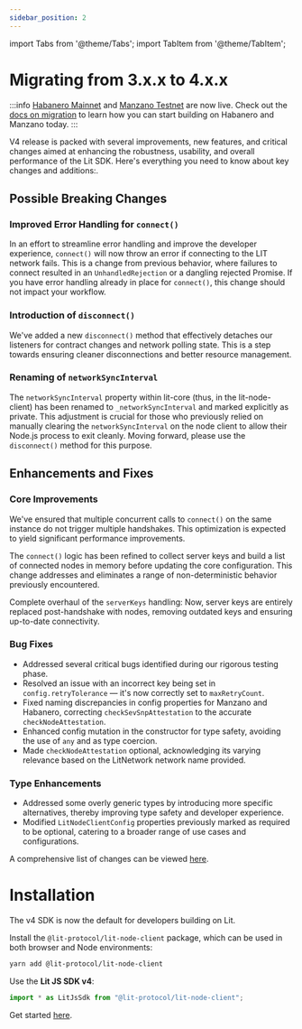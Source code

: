 ```yaml
---
sidebar_position: 2
---
```


import Tabs from '@theme/Tabs';
import TabItem from '@theme/TabItem';

# Migrating from 3.x.x to 4.x.x

:::info
[Habanero Mainnet](../../network/networks/mainnet) and [Manzano Testnet](../../network/networks/testnet) are now live. Check out the [docs on migration](../../network/migration-guide) to learn how you can start building on Habanero and Manzano today. 
:::

V4 release is packed with several improvements, new features, and critical changes aimed at enhancing the robustness, usability, and overall performance of the Lit SDK. Here's everything you need to know about key changes and additions:.

## Possible Breaking Changes

### Improved Error Handling for `connect()`

In an effort to streamline error handling and improve the developer experience, `connect()` will now throw an error if connecting to the LIT network fails. This is a change from previous behavior, where failures to connect resulted in an `UnhandledRejection` or a dangling rejected Promise. If you have error handling already in place for `connect()`, this change should not impact your workflow.

### Introduction of `disconnect()`

We've added a new `disconnect()` method that effectively detaches our listeners for contract changes and network polling state. This is a step towards ensuring cleaner disconnections and better resource management.

### Renaming of `networkSyncInterval`

The `networkSyncInterval` property within lit-core (thus, in the lit-node-client) has been renamed to `_networkSyncInterval` and marked explicitly as private. This adjustment is crucial for those who previously relied on manually clearing the `networkSyncInterval` on the node client to allow their Node.js process to exit cleanly. Moving forward, please use the `disconnect()` method for this purpose.

## Enhancements and Fixes

### Core Improvements

We've ensured that multiple concurrent calls to `connect()` on the same instance do not trigger multiple handshakes. This optimization is expected to yield significant performance improvements.

The `connect()` logic has been refined to collect server keys and build a list of connected nodes in memory before updating the core configuration. This change addresses and eliminates a range of non-deterministic behavior previously encountered.

Complete overhaul of the `serverKeys` handling: Now, server keys are entirely replaced post-handshake with nodes, removing outdated keys and ensuring up-to-date connectivity.

### Bug Fixes

- Addressed several critical bugs identified during our rigorous testing phase.
- Resolved an issue with an incorrect key being set in `config.retryTolerance` — it's now correctly set to `maxRetryCount`.
- Fixed naming discrepancies in config properties for Manzano and Habanero, correcting `checkSevSnpAttestation` to the accurate `checkNodeAttestation`.
- Enhanced config mutation in the constructor for type safety, avoiding the use of `any` and as type coercion.
- Made `checkNodeAttestation` optional, acknowledging its varying relevance based on the LitNetwork network name provided.

### Type Enhancements

- Addressed some overly generic types by introducing more specific alternatives, thereby improving type safety and developer experience.
- Modified `LitNodeClientConfig` properties previously marked as required to be optional, catering to a broader range of use cases and configurations.

A comprehensive list of changes can be viewed [here](https://github.com/LIT-Protocol/js-sdk/releases/tag/v4.0.0).

# Installation

The v4 SDK is now the default for developers building on Lit. 

Install the `@lit-protocol/lit-node-client` package, which can be used in both browser and Node environments:  

```bash
yarn add @lit-protocol/lit-node-client
```

Use the **Lit JS SDK v4**:
```js
import * as LitJsSdk from "@lit-protocol/lit-node-client";
```

Get started [here](../installation.md).